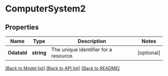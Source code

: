 # ComputerSystem2

## Properties
Name | Type | Description | Notes
------------ | ------------- | ------------- | -------------
**OdataId** | **string** | The unique identifier for a resource. | [optional] 

[[Back to Model list]](../README.md#documentation-for-models) [[Back to API list]](../README.md#documentation-for-api-endpoints) [[Back to README]](../README.md)


